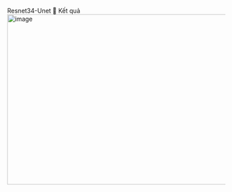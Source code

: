 Resnet34-Unet
🚩 Kết quả
<img width="1010" height="393" alt="image" src="https://github.com/user-attachments/assets/af39da5f-007f-419d-a45f-e44dd1cf02a2" />
